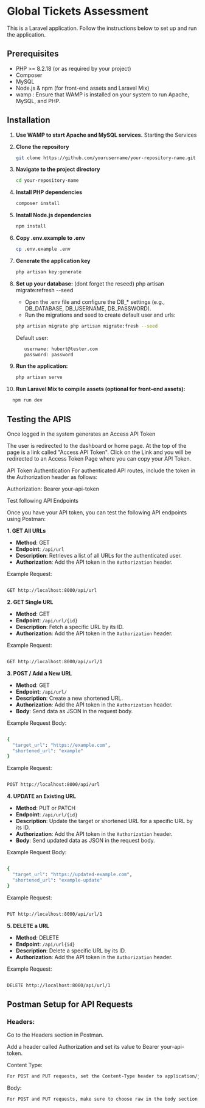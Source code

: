 # Global Tickets Assessment

This is a Laravel application. Follow the instructions below to set up and run the application.

## Prerequisites
- PHP >= 8.2.18 (or as required by your project)
- Composer
- MySQL 
- Node.js & npm (for front-end assets and Laravel Mix)
- wamp : Ensure that WAMP is installed on your system to run Apache, MySQL, and PHP.
## Installation



1. **Use WAMP to start Apache and MySQL services.**
   Starting the Services

2. **Clone the repository**
   ```bash
   git clone https://github.com/yourusername/your-repository-name.git
   ```
3. **Navigate to the project directory**
   ```bash 
   cd your-repository-name
   ```
4. **Install PHP dependencies**
   ```bash 
   composer install   
   ```
5. **Install Node.js dependencies**
   ```bash 
   npm install
   ```
6. **Copy .env.example to .env**
   ```bash 
   cp .env.example .env
   ```
7. **Generate the application key**
   ```bash 
   php artisan key:generate
   ```
8. **Set up your database:** (dont forget the reseed) php artisan migrate:refresh --seed
   
   - Open the .env file and configure the DB_* settings (e.g., DB_DATABASE, DB_USERNAME, DB_PASSWORD).
   - Run the migrations and seed to create default user and urls:
   ```bash
   php artisan migrate php artisan migrate:fresh --seed
   ```
   Default user:
   ```bash
      username: hubert@tester.com
      password: password
   ```   
9. **Run the application:**
   ```bash 
   php artisan serve
    ```
10. **Run Laravel Mix to compile assets (optional for front-end assets):**
   ```bash 
     npm run dev
   ```

## Testing the APIS

Once logged in the system generates an Access API Token 

The user is redirected to the dashboard or home page. At the top of the page is a link  called "Access API Token".
Click on the Link and you will be redirected to an Access Token Page where you can copy your API Token.

API Token Authentication
For authenticated API routes, include the token in the Authorization header as follows:

Authorization: Bearer your-api-token

Test following API Endpoints  

Once you have your API token, you can test the following API endpoints using Postman:


**1. GET All URLs**

- **Method**: GET  
- **Endpoint**: `/api/url`  
- **Description**: Retrieves a list of all URLs for the authenticated user.  
- **Authorization**: Add the API token in the `Authorization` header.

Example Request:
```bash 

GET http://localhost:8000/api/url
```
**2. GET Single URL**

- **Method**: GET  
- **Endpoint**: `/api/url/{id}`  
- **Description**: Fetch a specific URL by its ID. 
- **Authorization**: Add the API token in the `Authorization` header.

Example Request:
```bash 

GET http://localhost:8000/api/url/1
```
**3. POST / Add a New URL**

- **Method**: GET  
- **Endpoint**: `/api/url/`  
- **Description**: Create a new shortened URL. 
- **Authorization**: Add the API token in the `Authorization` header.
- **Body**: Send data as JSON in the request body.

Example Request Body:
```bash 

{
  "target_url": "https://example.com",
  "shortened_url": "example"
}
```

Example Request:
```bash 

POST http://localhost:8000/api/url
```
**4. UPDATE an Existing URL**

- **Method**: PUT or PATCH 
- **Endpoint**: `/api/url/{id}`  
- **Description**: Update the target or shortened URL for a specific URL by its ID.
- **Authorization**: Add the API token in the `Authorization` header.
- **Body**: Send updated data as JSON in the request body.

Example Request Body:
```bash 

{
  "target_url": "https://updated-example.com",
  "shortened_url": "example-update"
}
```
Example Request:
```bash 

PUT http://localhost:8000/api/url/1
```
**5. DELETE a URL**

- **Method**: DELETE  
- **Endpoint**: `/api/url{id}`  
- **Description**: Delete a specific URL by its ID. 
- **Authorization**: Add the API token in the `Authorization` header.

Example Request:
```bash 

DELETE http://localhost:8000/api/url/1
```
## Postman Setup for API Requests
### Headers:

Go to the Headers section in Postman.

Add a header called Authorization and set its value to Bearer your-api-token.

Content Type:
```bash 
For POST and PUT requests, set the Content-Type header to application/json in the Headers section.
```
Body:
```bash 
For POST and PUT requests, make sure to choose raw in the body section and select JSON from the dropdown.
```
